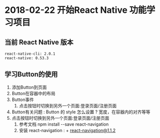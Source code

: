 # 2018-02-22 开始React Native 功能学习项目

## 当前 React Native 版本

```
react-native-cli: 2.0.1
react-native: 0.53.3
```

## 学习Button的使用

1. 添加Button到页面
2. Button在容器中的布局
3. Button事件
   1. 点击按钮时切换到另外一个页面:登录页面/注册页面
4. Button有关问题 : Button 的 style 怎么设置 ? 宽度，在容器内的对齐等等
5. 点击按钮时切换到另外一个页面:登录页面/注册页面
	1. 参考文档 npm install --save react-navigation
	2. 安装 react-navigation : + react-navigation@1.1.2